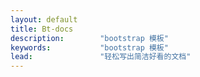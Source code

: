 ```yaml
---
layout: default
title: Bt-docs
description:        "bootstrap 模板"
keywords:           "bootstrap 模板"
lead:               "轻松写出简洁好看的文档"
---
```


